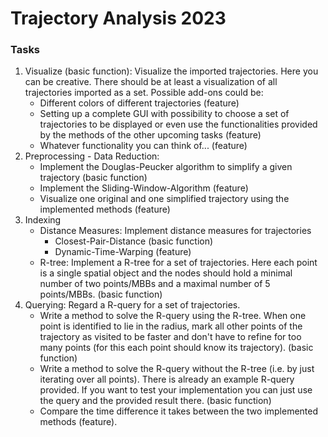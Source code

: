 # Trajectory Analysis 2023

### Tasks

1. Visualize (basic function): Visualize the imported trajectories. Here you can be creative. There should be at least a visualization of all trajectories imported as a set. Possible add-ons could be:
   - Different colors of different trajectories (feature)
   - Setting up a complete GUI with possibility to choose a set of trajectories to be displayed or even use the functionalities provided by the methods of the other upcoming tasks (feature)
   - Whatever functionality you can think of... (feature)
2. Preprocessing - Data Reduction:
   - Implement the Douglas-Peucker algorithm to simplify a given trajectory (basic function)
   - Implement the Sliding-Window-Algorithm (feature)
   - Visualize one original and one simplified trajectory using the implemented methods (feature)
3. Indexing
   - Distance Measures: Implement distance measures for trajectories
     - Closest-Pair-Distance (basic function)
     - Dynamic-Time-Warping (feature)
   - R-tree: Implement a R-tree for a set of trajectories. Here each point is a single spatial object and the nodes should hold a minimal number of two points/MBBs and a maximal number of 5 points/MBBs. (basic function)
4. Querying: Regard a R-query for a set of trajectories.
   - Write a method to solve the R-query using the R-tree. When one point is identified to lie in the radius, mark all other points of the trajectory as visited to be faster and don't have to refine for too many points (for this each point should know its trajectory). (basic function)
   - Write a method to solve the R-query without the R-tree (i.e. by just iterating over all points). There is already an example R-query provided. If you want to test your implementation you can just use the query and the provided result there. (basic function)
   - Compare the time difference it takes between the two implemented methods (feature).
